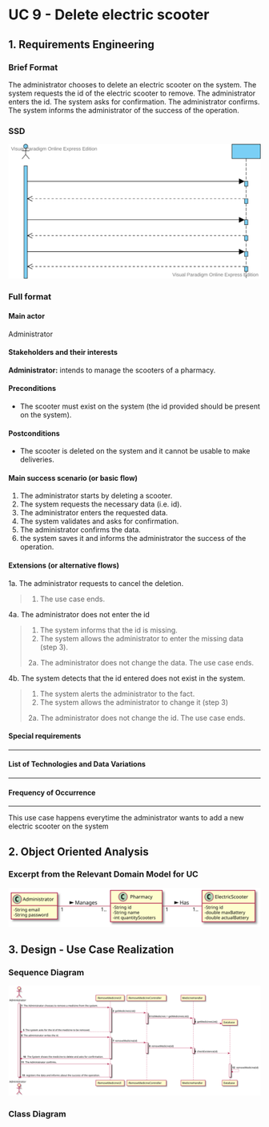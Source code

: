 # UC 9 - Delete electric scooter

## 1. Requirements Engineering

### Brief Format

The administrator chooses to delete an electric scooter on the system. The system requests the id of the electric scooter to remove. The administrator enters the id. The system asks for confirmation. The administrator confirms. The system informs the administrator of the success of the operation.


### SSD
![UC9_SSD](UC9_SSD.svg)


### Full format

#### Main actor
Administrator

#### Stakeholders and their interests

**Administrator:** intends to manage the scooters of a pharmacy.


#### Preconditions

* The scooter must exist on the system (the id provided should be present on the system).

#### Postconditions

* The scooter is deleted on the system and it cannot be usable to make deliveries.


#### Main success scenario (or basic flow)

1. The administrator starts by deleting a scooter.
2. The system requests the necessary data (i.e. id).
3. The administrator enters the requested data. 
4. The system validates and asks for confirmation.
5. The administrator confirms the data.
6. the system saves it and informs the administrator the success of the operation.


#### Extensions (or alternative flows)

1a. The administrator requests to cancel the deletion.
>    1. The use case ends.

4a. The administrator does not enter the id
>    1. The system informs that the id is missing.
>    2. The system allows the administrator to enter the missing data (step 3).
>
  > 2a. The administrator does not change the data. The use case ends.

4b. The system detects that the id entered does not exist in the system.
>    1. The system alerts the administrator to the fact.
>    2. The system allows the administrator to change it (step 3)
>
  > 2a. The administrator does not change the id. The use case ends.



#### Special requirements
--------------------

#### List of Technologies and Data Variations
--------------------

#### Frequency of Occurrence
--------------------

This use case happens everytime the administrator wants to add a new electric scooter on the system


## 2. Object Oriented Analysis

### Excerpt from the Relevant Domain Model for UC

![UC9_MD](UC9_MD.svg)


## 3. Design - Use Case Realization


### Sequence Diagram

![UC9_SD](UC9_SD.svg)



### Class Diagram



